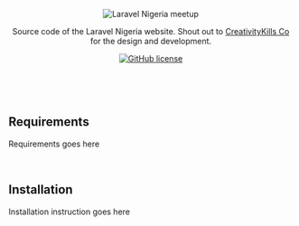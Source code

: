 <p align="center">
    <img src="https://user-images.githubusercontent.com/807318/27274054-b06652c6-54c9-11e7-83ab-f4a3fa6109b7.jpeg" alt="Laravel Nigeria meetup">
</p>
<p align="center">Source code of the Laravel Nigeria website. Shout out to <a href="https://creativitykills.co" target="_blank">CreativityKills Co</a> for the design and development.</p>
<p align="center"><a href="license.txt"><img alt="GitHub license" src="https://img.shields.io/github/license/laravelnigeria/website.svg"></a></p>


<p>&nbsp;</p>
<p>&nbsp;</p>

## Requirements
Requirements goes here

<p>&nbsp;</p>

## Installation
Installation instruction goes here
